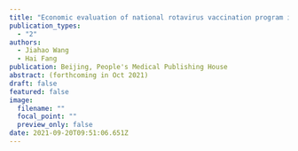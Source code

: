 ```yaml
---
title: "Economic evaluation of national rotavirus vaccination program in China.  Economic Evaluation of Five Non-Expanded Program on Immunization Vaccines in China"
publication_types:
  - "2"
authors:
  - Jiahao Wang
  - Hai Fang
publication: Beijing, People's Medical Publishing House
abstract: (forthcoming in Oct 2021)
draft: false
featured: false
image:
  filename: ""
  focal_point: ""
  preview_only: false
date: 2021-09-20T09:51:06.651Z
---
```


